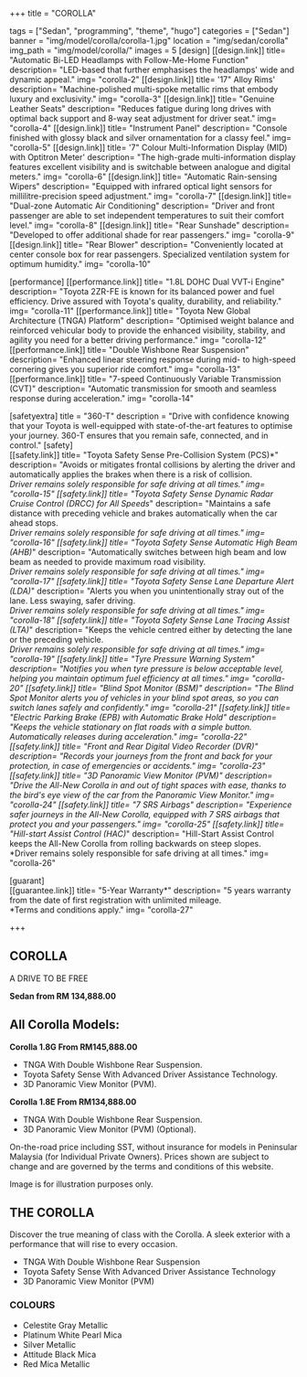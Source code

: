 +++
title = "COROLLA"

tags = ["Sedan", "programming", "theme", "hugo"]
categories = ["Sedan"]
banner = "img/model/corolla/corolla-1.jpg"
location = "img/sedan/corolla"
img_path = "img/model/corolla/"
images = 5
[design]
   [[design.link]]
     title= "Automatic Bi-LED Headlamps with Follow-Me-Home Function"
     description= "LED-based that further emphasises the headlamps' wide and dynamic appeal."
     img= "corolla-2"
   [[design.link]]
     title= '17" Alloy Rims'
     description= "Machine-polished multi-spoke metallic rims that embody luxury and exclusivity."
     img= "corolla-3"
   [[design.link]]
     title= "Genuine Leather Seats"
     description= "Reduces fatigue during long drives with optimal back support and 8-way seat adjustment for driver seat."
     img= "corolla-4"
   [[design.link]]
     title= "Instrument Panel"
     description= "Console finished with glossy black and silver ornamentation for a classy feel."
     img= "corolla-5"
   [[design.link]]
     title= '7" Colour Multi-Information Display (MID) with Optitron Meter'
     description= "The high-grade multi-information display features excellent visibility and is switchable between analogue and digital meters."
     img= "corolla-6"
   [[design.link]]
     title= "Automatic Rain-sensing Wipers"
     description= "Equipped with infrared optical light sensors for millilitre-precision speed adjustment."
     img= "corolla-7"
   [[design.link]]
     title= "Dual-zone Automatic Air Conditioning"
     description= "Driver and front passenger are able to set independent temperatures to suit their comfort level."
     img= "corolla-8"
   [[design.link]]
     title= "Rear Sunshade"
     description= "Developed to offer additional shade for rear passengers."
     img= "corolla-9"
   [[design.link]]
     title= "Rear Blower"
     description= "Conveniently located at center console box for rear passengers. Specialized ventilation system for optimum humidity."
     img= "corolla-10"
 
[performance]
   [[performance.link]]
     title= "1.8L DOHC Dual VVT-i Engine"
     description= "Toyota 2ZR-FE is known for its balanced power and fuel efficiency. Drive assured with Toyota's quality, durability, and reliability."
     img= "corolla-11"
   [[performance.link]]
     title= "Toyota New Global Architecture (TNGA) Platform"
     description= "Optimised weight balance and reinforced vehicular body to provide the enhanced visibility, stability, and agility you need for a better driving performance."
     img= "corolla-12"
   [[performance.link]]
     title= "Double Wishbone Rear Suspension"
     description= "Enhanced linear steering response during mid- to high-speed cornering gives you superior ride comfort."
     img= "corolla-13"
   [[performance.link]]
     title= "7-speed Continuously Variable Transmission (CVT)"
     description= "Automatic transmission for smooth and seamless response during acceleration."
     img= "corolla-14"


[safetyextra]
  title = "360-T"
  description = "Drive with confidence knowing that your Toyota is well-equipped with state-of-the-art features to optimise your journey. 360-T ensures that you remain safe, connected, and in control."
[safety]  
   [[safety.link]]
     title= "Toyota Safety Sense Pre-Collision System (PCS)*"
     description= "Avoids or mitigates frontal collisions by alerting the driver and automatically applies the brakes when there is a risk of collision.<br>*Driver remains solely responsible for safe driving at all times."
     img= "corolla-15"
   [[safety.link]]
     title= "Toyota Safety Sense Dynamic Radar Cruise Control (DRCC) for All Speeds*"
     description= "Maintains a safe distance with preceding vehicle and brakes automatically when the car ahead stops.<br>*Driver remains solely responsible for safe driving at all times."
     img= "corolla-16"
   [[safety.link]]
     title= "Toyota Safety Sense Automatic High Beam (AHB)*"
     description= "Automatically switches between high beam and low beam as needed to provide maximum road visibility.<br>*Driver remains solely responsible for safe driving at all times."
     img= "corolla-17"
   [[safety.link]]
     title= "Toyota Safety Sense Lane Departure Alert (LDA)*"
     description= "Alerts you when you unintentionally stray out of the lane. Less swaying, safer driving.<br>*Driver remains solely responsible for safe driving at all times."
     img= "corolla-18"
   [[safety.link]]
     title= "Toyota Safety Sense Lane Tracing Assist (LTA)*"
     description= "Keeps the vehicle centred either by detecting the lane or the preceding vehicle.<br>*Driver remains solely responsible for safe driving at all times."
     img= "corolla-19"
   [[safety.link]]
     title= "Tyre Pressure Warning System"
     description= "Notifies you when tyre pressure is below acceptable level, helping you maintain optimum fuel efficiency at all times."
     img= "corolla-20"
   [[safety.link]]
     title= "Blind Spot Monitor (BSM)"
     description= "The Blind Spot Monitor alerts you of vehicles in your blind spot areas, so you can switch lanes safely and confidently."
     img= "corolla-21"
   [[safety.link]]
     title= "Electric Parking Brake (EPB) with Automatic Brake Hold"
     description= "Keeps the vehicle stationary on flat roads with a simple button. Automatically releases during acceleration."
     img= "corolla-22"
   [[safety.link]]
     title= "Front and Rear Digital Video Recorder (DVR)"
     description= "Records your journeys from the front and back for your protection, in case of emergencies or accidents."
     img= "corolla-23"
   [[safety.link]]
     title= "3D Panoramic View Monitor (PVM)"
     description= "Drive the All-New Corolla in and out of tight spaces with ease, thanks to the bird's eye view of the car from the Panoramic View Monitor."
     img= "corolla-24"
   [[safety.link]]
     title= "7 SRS Airbags"
     description= "Experience safer journeys in the All-New Corolla, equipped with 7 SRS airbags that protect you and your passengers."
     img= "corolla-25"
   [[safety.link]]
     title= "Hill-start Assist Control (HAC)*"
     description= "Hill-Start Assist Control keeps the All-New Corolla from rolling backwards on steep slopes.<br>*Driver remains solely responsible for safe driving at all times."
     img= "corolla-26"
     
[guarant]  
   [[guarantee.link]]
     title= "5-Year Warranty*"
     description= "5 years warranty from the date of first registration with unlimited mileage.<br>*Terms and conditions apply."
     img= "corolla-27"


+++
## COROLLA

A DRIVE TO BE FREE

**Sedan from RM 134,888.00**

## All Corolla Models:

**Corolla 1.8G  From RM145,888.00**
- TNGA With Double Wishbone Rear Suspension.
- Toyota Safety Sense With Advanced Driver Assistance Technology.
- 3D Panoramic View Monitor (PVM).

**Corolla 1.8E  From RM134,888.00**
- TNGA With Double Wishbone Rear Suspension.
- 3D Panoramic View Monitor (PVM) (Optional).

On-the-road price including SST, without insurance for models in Peninsular Malaysia (for Individual Private Owners).
Prices shown are subject to change and are governed by the terms and conditions of this website.

Image is for illustration purposes only.
 
## THE COROLLA
Discover the true meaning of class with the Corolla. A sleek exterior with a performance that will rise to every occasion.

- TNGA With Double Wishbone Rear Suspension
- Toyota Safety Sense With Advanced Driver Assistance Technology
- 3D Panoramic View Monitor (PVM)

### COLOURS
- Celestite Gray Metallic
- Platinum White Pearl Mica
- Silver Metallic
- Attitude Black Mica
- Red Mica Metallic
